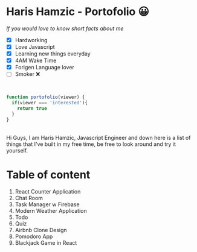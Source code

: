 # Haris Hamzic - Portofolio 😀

*If you would love to know short facts about me*

- [x] Hardworking
- [x] Love Javascript
- [x] Learning new things everyday
- [x] 4AM Wake Time
- [x] Forigen Language lover
- [ ] Smoker ❌
<br /> 

```javascript
function portofolio(viewer) {
  if(viewer === 'interested'){
    return true
  }
}
```
<br /> 
Hi Guys, I am Haris Hamzic, Javascript Engineer and down here is a list of things that I've built in my free time, be free to look around and try it yourself.

<br /> 

# Table of content
1. React Counter Application
1. Chat Room
1. Task Manager w Firebase
1. Modern Weather Application
1. Todo 
1. Quiz 
1. Airbnb Clone Design
1. Pomodoro App
1. Blackjack Game in React
